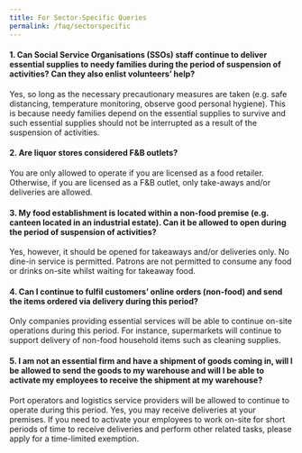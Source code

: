 ```yaml
---
title: For Sector-Specific Queries
permalink: /faq/sectorspecific
---
```


#### **1. Can Social Service Organisations (SSOs) staff continue to deliver essential supplies to needy families during the period of suspension of activities? Can they also enlist volunteers’ help?**
Yes, so long as the necessary precautionary measures are taken (e.g. safe distancing, temperature monitoring, observe good personal hygiene). This is because needy families depend on the essential supplies to survive and such essential supplies should not be interrupted as a result of the suspension of activities.

#### **2. Are liquor stores considered F&B outlets?**
You are only allowed to operate if you are licensed as a food retailer. Otherwise, if you are licensed as a F&B outlet, only take-aways and/or deliveries are allowed. 

#### **3. My food establishment is located within a non-food premise (e.g. canteen located in an industrial estate). Can it be allowed to open during the period of suspension of activities?**
Yes, however, it should be opened for takeaways and/or deliveries only. No dine-in service is permitted. Patrons are not permitted to consume any food or drinks on-site whilst waiting for takeaway food.

#### **4. Can I continue to fulfil customers’ online orders (non-food) and send the items ordered via delivery during this period?**
Only companies providing essential services will be able to continue on-site operations during this period. For instance, supermarkets will continue to support delivery of non-food household items such as cleaning supplies. 

#### **5. I am not an essential firm and have a shipment of goods coming in, will I be allowed to send the goods to my warehouse and will I be able to activate my employees to receive the shipment at my warehouse?**
Port operators and logistics service providers will be allowed to continue to operate during this period. Yes, you may receive deliveries at your premises. If you need to activate your employees to work on-site for short periods of time to receive deliveries and perform other related tasks, please apply for a time-limited exemption.
